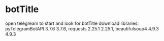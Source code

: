 # botTitle
open telegream to start and look for botTitle
  download libraries: pyTelegramBotAPI	3.7.6	3.7.6, requests	2.25.1	2.25.1, beautifulsoup4	4.9.3	4.9.3
